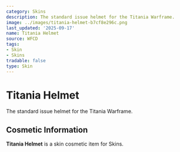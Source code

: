 ```yaml
---
category: Skins
description: The standard issue helmet for the Titania Warframe.
image: ../images/titania-helmet-b7cf8e296c.png
last_updated: '2025-09-17'
name: Titania Helmet
source: WFCD
tags:
- Skin
- Skins
tradable: false
type: Skin
---
```


# Titania Helmet

The standard issue helmet for the Titania Warframe.

## Cosmetic Information

**Titania Helmet** is a skin cosmetic item for Skins.

